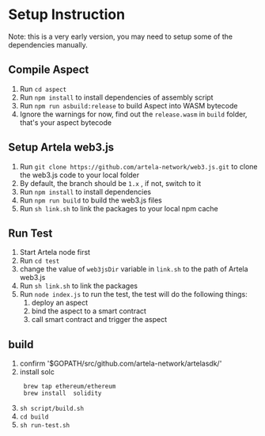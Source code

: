 # Setup Instruction

Note: this is a very early version, you may need to setup some of the dependencies manually.

## Compile Aspect

1. Run `cd aspect`
2. Run `npm install` to install dependencies of assembly script
3. Run `npm run asbuild:release` to build Aspect into WASM bytecode
4. Ignore the warnings for now, find out the `release.wasm` in `build` folder, that's your aspect bytecode

## Setup Artela web3.js

1. Run `git clone https://github.com/artela-network/web3.js.git` to clone the web3.js code to your local folder
2. By default, the branch should be `1.x` , if not, switch to it
3. Run `npm install` to install dependencies
4. Run `npm run build` to build the web3.js files
5. Run `sh link.sh` to link the packages to your local npm cache

## Run Test

1. Start Artela node first
2. Run `cd test`
3. change the value of `web3jsDir` variable in `link.sh` to the path of Artela web3.js
4. Run `sh link.sh` to link the packages
5. Run `node index.js` to run the test, the test will do the following things:
   1. deploy an aspect
   2. bind the aspect to a smart contract
   3. call smart contract and trigger the aspect

## build 
1. confirm '$GOPATH/src/github.com/artela-network/artelasdk/'
2. install solc
   ```shell
    brew tap ethereum/ethereum
    brew install  solidity
   ```
2. `sh script/build.sh`
3. `cd build`
4. `sh run-test.sh`